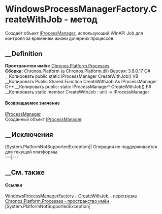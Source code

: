 # WindowsProcessManagerFactory.CreateWithJob - метод
Создаёт объект
[IProcessManager](T_Chronos_Platform_Processes_IProcessManager.htm),
использующий WinAPI Job для контроля за временем жизни дочерних процессов.
## __Definition
 **Пространство имён:**
[Chronos.Platform.Processes](N_Chronos_Platform_Processes.htm)  
 **Сборка:** Chronos.Platform (в Chronos.Platform.dll) Версия: 3.6.0.17
C# __Копировать
     public static IProcessManager CreateWithJob()
VB __Копировать
     Public Shared Function CreateWithJob As IProcessManager
C++ __Копировать
     public:
    static IProcessManager^ CreateWithJob()
F# __Копировать
     static member CreateWithJob : unit -> IProcessManager 
#### Возвращаемое значение
[IProcessManager](T_Chronos_Platform_Processes_IProcessManager.htm)  
Созданный объект
[IProcessManager](T_Chronos_Platform_Processes_IProcessManager.htm).
##  __Исключения
[System.PlatformNotSupportedException]| Операция не поддерживается для текущей
платформы.  
---|---  
##  __См. также
#### Ссылки
[WindowsProcessManagerFactory -
](T_Chronos_Platform_Processes_WindowsProcessManagerFactory.htm)
[CreateWithJob -
перегрузка](Overload_Chronos_Platform_Processes_WindowsProcessManagerFactory_CreateWithJob.htm)
[Chronos.Platform.Processes - пространство
имён](N_Chronos_Platform_Processes.htm)
[System.PlatformNotSupportedException]
